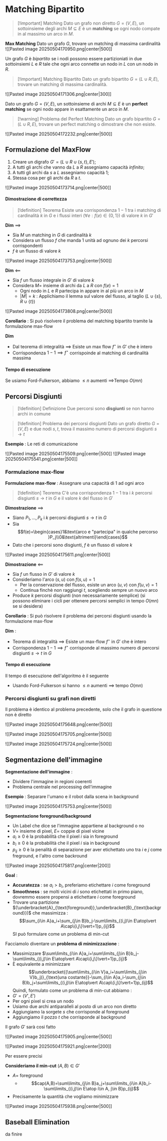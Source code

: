 # Matching Bipartito
>[!important] Matching
>Dato un grafo non diretto $G=(V,E)$, un sottoinsieme degli archi $M\subseteq E$ è un **matching** se ogni nodo compate in al massimo un arco in $M$.

**Max Matching**
Dato un grafo $G$, trovare un matching di massima cardinalità
![[Pasted image 20250504170950.png|center|500]]

Un grafo $G$ è *bipartito* se i nodi possono essere partizioniati in due sottoinsiemi $L$ e $R$ tale che ogni arco connette un nodo in $L$ con un nodo in $R$.

>[!important] Matching Bipartito
>Dato un grafo bipartito $G=(L\cup R,E)$, trovare un matching di massima cardinalità.

![[Pasted image 20250504171306.png|center|300]]

Dato un grafo $G=(V,E)$, un sottoinsieme di archi $M\subseteq E$ è un **perfect matching** se ogni nodo appare in esattamente un arco in $M$.

>[!warning] Problema del Perfect Matching
>Dato un grafo bipartito $G=(L\cup R,E)$, trovare un perfect matching o dimostrare che non esiste.

![[Pasted image 20250504172232.png|center|500]]

## Formulazione del MaxFlow
1. Creare un digrafo $G'=(L\cup R\cup\{s,t\},E')$;
2. A tutti gli archi che vanno da $L$ a $R$ assegniamo capacità *infinito*;
3. A tutti gli archi da $s$ a $L$ assegniamo capacità $1$;
4. Stessa cosa per gli archi da $R$ a $t$.

![[Pasted image 20250504173714.png|center|500]]

#### Dimostrazione di correttezza

>[!definition] Teorema
>Esiste una corrispondenza $1-1$ tra i matching di cardinalità $k$ in $G$ e i flussi interi ($\forall e:f(e)\in\{0,1\}$) di valore $k$ in $G'$

**Dim** $\implies$
- Sia $M$ un matching in $G$ di cardinalità $k$
- Considera un flusso $f$ che manda $1$ unità ad ognuno dei $k$ percorsi corrispondenti
- $f$ è un flusso di valore $k$

![[Pasted image 20250504173753.png|center|500]]

**Dim** $\impliedby$
- Sia $f$ un flusso integrale in $G'$ di valore $k$
- Considera $M=$ insieme di archi da $L$ a $R$ con $f(e)=1$
	- Ogni nodo in $L$ e $R$ partecipa in appare in al più un arco in $M$
	- $|M|=k$ : Applichiamo il lemma sul valore del flusso, al taglio $(L\cup\{s\},R\cup\{t\})$

![[Pasted image 20250504173808.png|center|500]]

**Corollario** : Si può risolvere il problema del matching bipartito tramite la formulazione max-flow

**Dim**
- Dal teorema di integralità $\implies$ Esiste un max flow $f^\star$ in $G'$ che è intero
- Corrispondenza $1-1\implies f^\star$ corrispoinde al matching di cardinalità massima

#### Tempo di esecuzione

Se usiamo Ford-Fulkerson, abbiamo $\leq n$ aumenti $\implies$Tempo $O(mn)$
## Percorsi Disgiunti

>[!definition] Definizione
>Due percorsi sono **disgiunti** se non hanno archi in comune

>[!definition] Problema dei percorsi disgiunti
>Dato un grafo diretto $G=(V,E)$ e due nodi $s,t$, trova il massimo numero di percorsi disgiunti $s\to t$


**Esempio** : Le reti di comunicazione

![[Pasted image 20250504175509.png|center|500]]
![[Pasted image 20250504175541.png|center|500]]

### Formulazione max-flow

**Formulazione max-flow** : Assegnare una capacità di $1$ ad ogni arco

>[!definition] Teorema
>C'è una corrispondenza $1-1$ tra i $k$ percorsi disgiunti $s\to t$ in $G$ e il valore $k$ del flusso in $G'$


**Dimostrazione** $\implies$
- Siano $P_1,\dots,P_k$ i $k$ percorsi disgiunti $s\to t$ in $G$
- Sia $$f(e)=\begin{cases}1&\text{arco e "partecipa" in qualche percorso }P_j\\0&\text{altrimenti}\end{cases}$$
- Dato che i percorsi sono disgiunti, $f$ è un flusso di valore $k$

![[Pasted image 20250504175611.png|center|500]]

**Dimostrazione** $\impliedby$
- Sia $f$ un flusso in $G'$ di valore $k$
- Consideriamo l'arco $(s,u)$ con $f(s,u)=1$
	- Per la conservazione del flusso, esiste un arco $(u,v)$ con $f(u,v)=1$
	- Continua finchè non raggiungi $t$, scegliendo sempre un nuovo arco
- Produce $k$ percorsi disgiunti (non necessariamente semplice) (si possono eliminare i cicli per ottenere percorsi semplici in tempo $O(mn)$ se si desidera)

**Corollario** : Si può risolvere il problema dei percorsi disgiunti usando la formulazione max-flow

**Dim** :
- Teorema di integralità $\implies$ Esiste un max-flow $f^\star$ in $G'$ che è intero
- Corrispondenza $1-1\implies f^\star$ corrisponde al massimo numero di percorsi disgiunti $s\to t$ in $G$
#### Tempo di esecuzione

Il tempo di esecuzione dell'algoritmo è il seguente
- Usando Ford-Fulkerson si hanno $\leq n$ aumenti $\implies$ tempo $O(mn)$
### Percorsi disgiunti su grafi non diretti

Il problema è identico al problema precedente, solo che il grafo in questione non è diretto

![[Pasted image 20250504175648.png|center|500]]

![[Pasted image 20250504175705.png|center|500]]

![[Pasted image 20250504175724.png|center|500]]
## Segmentazione dell'immagine

**Segmentazione dell'immagine** :
- Dividere l'immagine in regioni coerenti
- Problema centrale nel processing dell'immagine

**Esempio** : Separare l'umano e il robot dalla scena in background

![[Pasted image 20250504175753.png|center|500]]

**Segmentazione foreground/background**
- Un Label che dice se l'immagine appartiene al background o no
- $V=$ insieme di pixel, $E=$ coppie di pixel vicine
- $a_i\geq0$ è la probabilità che il pixel $i$ sia in foreground
- $b_i\geq0$ è la probabilità che il pixel $i$ sia in background
- $p_{ij}\geq0$ è la penalità di separazione per aver etichettato uno tra $i$ e $j$ come freground, e l'altro come backround

![[Pasted image 20250504175817.png|center|200]]

**Goal** :
- **Accuratezza** : se $a_i\gt b_i$, preferiamo etichettare $i$ come foreground
- **Smoothness** : se molti vicini di $i$ sono etichettati in primo piano, dovremmo essere propensi a etichettare $i$ come foreground
- Trovare una partizione $(\underbracket{A}_{\text{foreground}},\underbracket{B}_{\text{background}})$ che massimizza : $$\sum_{i\in A}a_i+\sum_{j\in B}b_j-\sum\limits_{(i,j)\in E\atop\vert A\cap\{i,j\}\vert=1}p_{ij}$$
SI può formulare come un problema di min-cut

Facciamolo diventare un **problema di minimizzazione**  :
- Massimizzare $\sum\limits_{i\in A}a_i+\sum\limits_{j\in B}b_j-\sum\limits_{(i,j)\in E\atop\vert A\cap\{i,j\}\vert=1}p_{ij}$
- È equivalente a minimizzare $$\underbracket{(\sum\limits_{i\in V}a_i+\sum\limits_{j\in V}b_j)}_{\text{una costante}}-\sum_{i\in A}a_i-\sum_{j\in B}b_j+\sum\limits_{(i,j)\in E\atop\vert A\cap\{i,j\}\vert=1}p_{ij}$$
Quindi, formulato come un problema di min-cut abbiamo :
- $G'=(V',E')$
- Per ogni pixel si crea un nodo
- Usiamo due archi antiparalleli al posto di un arco non diretto
- Aggiungiamo la sorgete $s$ che corrisponde al foreground
- Aggiungiamo il pozzo $t$ che corrisponde al background

Il grafo $G'$ sarà cosi fatto

![[Pasted image 20250504175905.png|center|500]]

![[Pasted image 20250504175921.png|center|200]]


Per essere precisi

**Consideriamo il min-cut** $(A,B)\in G'$
- $A=$ foreground
	- $$cap(A,B)=\sum\limits_{j\in B}a_j+\sum\limits_{i\in A}b_i-\sum\limits_{(i,j)\in E\atop i\in A, j\in B}p_{ij}$$
- Precisamente la quantità che vogliamo minimizzare

![[Pasted image 20250504175938.png|center|500]]

## Baseball Elimination

da finire